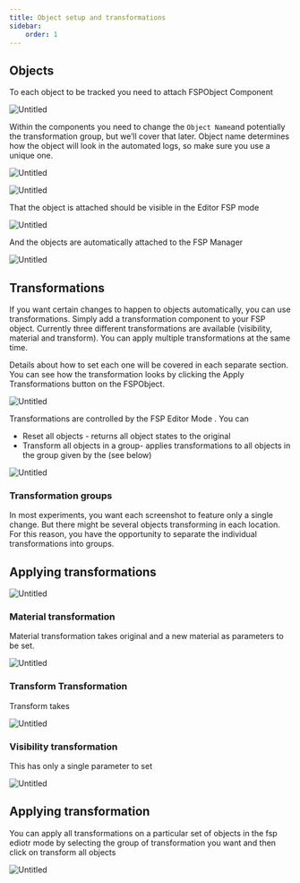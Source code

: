 ```yaml
---
title: Object setup and transformations
sidebar:
    order: 1
---
```

## Objects

To each object to be tracked you need to attach FSPObject Component

![Untitled](../../../assets/img/Untitled_19.png)

Within the components you need to change the `Object Name`and potentially the transformation group, but we’ll cover that later. Object name determines how the object will look in the automated logs, so make sure you use a unique one.

![Untitled](../../../assets/img/Untitled_20.png)

![Untitled](../../../assets/img/Untitled_21.png)

That the object is attached should be visible in the Editor FSP mode

![Untitled](../../../assets/img/Untitled_22.png)

And the objects are automatically attached to the FSP Manager

![Untitled](../../../assets/img/Untitled_23.png)


## Transformations

If you want certain changes to happen to objects automatically, you can use transformations. Simply add a transformation component to your FSP object. Currently three different transformations are available (visibility, material and transform). You can apply multiple transformations at the same time.

Details about how to set each one will be covered in each separate section. You can see how the transformation looks by clicking the Apply Transformations button on the FSPObject.

![Untitled](../../../assets/img/Untitled_24.png)

Transformations are controlled by the FSP Editor Mode . You can

- Reset all objects - returns all object states to the original
- Transform all objects in a group-  applies transformations to all objects in the group given by the (see below)

![Untitled](../../../assets/img/Untitled_25.png)

### Transformation groups

In most experiments, you want each screenshot to feature only a single change. But there might be several objects transforming in each location. For this reason, you have the opportunity to separate the individual transformations into groups.

## Applying transformations

![Untitled](../../../assets/img/Untitled_26.png)

### Material transformation

Material transformation takes original and a new material as parameters to be set.

![Untitled](../../../assets/img/Untitled_27.png)

### Transform Transformation

Transform takes 

![Untitled](../../../assets/img/Untitled_28.png)

### Visibility transformation

This has only a single parameter to set 

![Untitled](../../../assets/img/Untitled_29.png)

## Applying transformation

You can apply all transformations on a particular set of objects in the fsp ediotr mode by selecting the group of transformation you want and then click on transform all objects

![Untitled](../../../assets/img/Untitled_30.png)